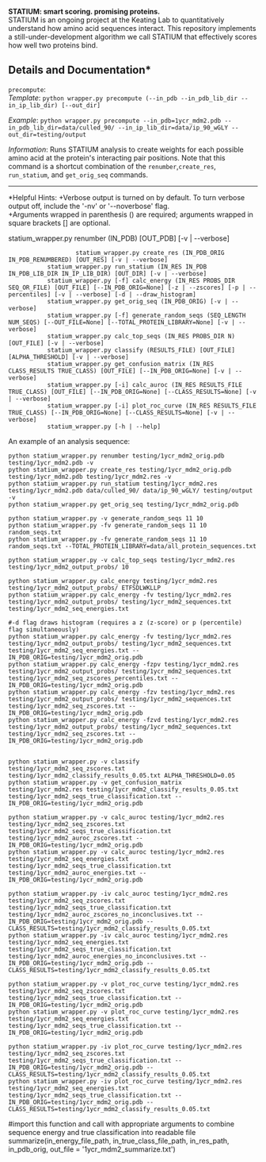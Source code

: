 <b>STATIUM: smart scoring. promising proteins.</b><br>
STATIUM is an ongoing project at the Keating Lab to quantitatively understand how amino acid sequences interact. This repository implements a still-under-development algorithm we call STATIUM that effectively scores how well two proteins bind.

<b>Details and Documentation*</b><br>
---
`precompute`:<br>
<i>Template</i>: `python wrapper.py precompute (--in_pdb --in_pdb_lib_dir --in_ip_lib_dir) [--out_dir]`<br>

<i>Example</i>:  `python wrapper.py precompute --in_pdb=1ycr_mdm2.pdb --in_pdb_lib_dir=data/culled_90/ --in_ip_lib_dir=data/ip_90_wGLY --out_dir=testing/output`<BR>

<i>Information</i>: Runs STATIUM analysis to create weights for each possible amino acid at the protein's interacting pair positions. Note that this command is a shortcut combination of the `renumber`,`create_res`, `run_statium`, and `get_orig_seq` commands.

---
*Helpful Hints:
+Verbose output is turned on by default. To turn verbose output off, include the '-nv' or '--noverbose' flag.<BR>
+Arguments wrapped in parenthesis () are required; arguments wrapped in square brackets [] are optional.

 statium_wrapper.py renumber (IN_PDB) [OUT_PDB] [-v | --verbose]
 
					   statium_wrapper.py create_res (IN_PDB_ORIG IN_PDB_RENUMBERED) [OUT_RES] [-v | --verbose]
			   statium_wrapper.py run_statium (IN_RES IN_PDB IN_PDB_LIB_DIR IN_IP_LIB_DIR) [OUT_DIR] [-v | --verbose]
			   statium_wrapper.py [-f] calc_energy (IN_RES PROBS_DIR SEQ_OR_FILE) [OUT_FILE] [--IN_PDB_ORIG=None] [-z | --zscores] [-p | --percentiles] [-v | --verbose] [-d | --draw_histogram]
			   statium_wrapper.py get_orig_seq (IN_PDB_ORIG) [-v | --verbose]
			   statium_wrapper.py [-f] generate_random_seqs (SEQ_LENGTH NUM_SEQS) [--OUT_FILE=None] [--TOTAL_PROTEIN_LIBRARY=None] [-v | --verbose]
			   statium_wrapper.py calc_top_seqs (IN_RES PROBS_DIR N) [OUT_FILE] [-v | --verbose]
			   statium_wrapper.py classify (RESULTS_FILE) [OUT_FILE] [ALPHA_THRESHOLD] [-v | --verbose]
			   statium_wrapper.py get_confusion_matrix (IN_RES CLASS_RESULTS TRUE_CLASS) [OUT_FILE] [--IN_PDB_ORIG=None] [-v | --verbose]
			   statium_wrapper.py [-i] calc_auroc (IN_RES RESULTS_FILE TRUE_CLASS) [OUT_FILE] [--IN_PDB_ORIG=None] [--CLASS_RESULTS=None] [-v | --verbose]
			   statium_wrapper.py [-i] plot_roc_curve (IN_RES RESULTS_FILE TRUE_CLASS) [--IN_PDB_ORIG=None] [--CLASS_RESULTS=None] [-v | --verbose]
			   statium_wrapper.py [-h | --help]

An example of an analysis sequence: <br>

	python statium_wrapper.py renumber testing/1ycr_mdm2_orig.pdb testing/1ycr_mdm2.pdb -v
	python statium_wrapper.py create_res testing/1ycr_mdm2_orig.pdb testing/1ycr_mdm2.pdb testing/1ycr_mdm2.res -v
	python statium_wrapper.py run_statium testing/1ycr_mdm2.res testing/1ycr_mdm2.pdb data/culled_90/ data/ip_90_wGLY/ testing/output -v
	python statium_wrapper.py get_orig_seq testing/1ycr_mdm2_orig.pdb
	
	python statium_wrapper.py -v generate_random_seqs 11 10
	python statium_wrapper.py -fv generate_random_seqs 11 10 random_seqs.txt
	python statium_wrapper.py -fv generate_random_seqs 11 10 random_seqs.txt --TOTAL_PROTEIN_LIBRARY=data/all_protein_sequences.txt
	
	python statium_wrapper.py -v calc_top_seqs testing/1ycr_mdm2.res testing/1ycr_mdm2_output_probs/ 10
	
	python statium_wrapper.py calc_energy testing/1ycr_mdm2.res testing/1ycr_mdm2_output_probs/ ETFSDLWKLLP
	python statium_wrapper.py calc_energy -fv testing/1ycr_mdm2.res testing/1ycr_mdm2_output_probs/ testing/1ycr_mdm2_sequences.txt testing/1ycr_mdm2_seq_energies.txt
	
	#-d flag draws histogram (requires a z (z-score) or p (percentile) flag simultaneously)
	python statium_wrapper.py calc_energy -fv testing/1ycr_mdm2.res testing/1ycr_mdm2_output_probs/ testing/1ycr_mdm2_sequences.txt testing/1ycr_mdm2_seq_energies.txt --IN_PDB_ORIG=testing/1ycr_mdm2_orig.pdb
	python statium_wrapper.py calc_energy -fzpv testing/1ycr_mdm2.res testing/1ycr_mdm2_output_probs/ testing/1ycr_mdm2_sequences.txt testing/1ycr_mdm2_seq_zscores_percentiles.txt --IN_PDB_ORIG=testing/1ycr_mdm2_orig.pdb
	python statium_wrapper.py calc_energy -fzv testing/1ycr_mdm2.res testing/1ycr_mdm2_output_probs/ testing/1ycr_mdm2_sequences.txt testing/1ycr_mdm2_seq_zscores.txt --IN_PDB_ORIG=testing/1ycr_mdm2_orig.pdb
	python statium_wrapper.py calc_energy -fzvd testing/1ycr_mdm2.res testing/1ycr_mdm2_output_probs/ testing/1ycr_mdm2_sequences.txt testing/1ycr_mdm2_seq_zscores.txt --IN_PDB_ORIG=testing/1ycr_mdm2_orig.pdb
	
	
	python statium_wrapper.py -v classify testing/1ycr_mdm2_seq_zscores.txt testing/1ycr_mdm2_classify_results_0.05.txt ALPHA_THRESHOLD=0.05
	python statium_wrapper.py -v get_confusion_matrix testing/1ycr_mdm2.res testing/1ycr_mdm2_classify_results_0.05.txt testing/1ycr_mdm2_seqs_true_classification.txt --IN_PDB_ORIG=testing/1ycr_mdm2_orig.pdb
	
	python statium_wrapper.py -v calc_auroc testing/1ycr_mdm2.res testing/1ycr_mdm2_seq_zscores.txt testing/1ycr_mdm2_seqs_true_classification.txt testing/1ycr_mdm2_auroc_zscores.txt --IN_PDB_ORIG=testing/1ycr_mdm2_orig.pdb
	python statium_wrapper.py -v calc_auroc testing/1ycr_mdm2.res testing/1ycr_mdm2_seq_energies.txt testing/1ycr_mdm2_seqs_true_classification.txt testing/1ycr_mdm2_auroc_energies.txt --IN_PDB_ORIG=testing/1ycr_mdm2_orig.pdb
	
	python statium_wrapper.py -iv calc_auroc testing/1ycr_mdm2.res testing/1ycr_mdm2_seq_zscores.txt testing/1ycr_mdm2_seqs_true_classification.txt testing/1ycr_mdm2_auroc_zscores_no_inconclusives.txt --IN_PDB_ORIG=testing/1ycr_mdm2_orig.pdb --CLASS_RESULTS=testing/1ycr_mdm2_classify_results_0.05.txt
	python statium_wrapper.py -iv calc_auroc testing/1ycr_mdm2.res testing/1ycr_mdm2_seq_energies.txt testing/1ycr_mdm2_seqs_true_classification.txt testing/1ycr_mdm2_auroc_energies_no_inconclusives.txt --IN_PDB_ORIG=testing/1ycr_mdm2_orig.pdb --CLASS_RESULTS=testing/1ycr_mdm2_classify_results_0.05.txt
	
	python statium_wrapper.py -v plot_roc_curve testing/1ycr_mdm2.res testing/1ycr_mdm2_seq_zscores.txt testing/1ycr_mdm2_seqs_true_classification.txt --IN_PDB_ORIG=testing/1ycr_mdm2_orig.pdb
	python statium_wrapper.py -v plot_roc_curve testing/1ycr_mdm2.res testing/1ycr_mdm2_seq_energies.txt testing/1ycr_mdm2_seqs_true_classification.txt --IN_PDB_ORIG=testing/1ycr_mdm2_orig.pdb
	
	python statium_wrapper.py -iv plot_roc_curve testing/1ycr_mdm2.res testing/1ycr_mdm2_seq_zscores.txt testing/1ycr_mdm2_seqs_true_classification.txt --IN_PDB_ORIG=testing/1ycr_mdm2_orig.pdb --CLASS_RESULTS=testing/1ycr_mdm2_classify_results_0.05.txt
	python statium_wrapper.py -iv plot_roc_curve testing/1ycr_mdm2.res testing/1ycr_mdm2_seq_energies.txt testing/1ycr_mdm2_seqs_true_classification.txt --IN_PDB_ORIG=testing/1ycr_mdm2_orig.pdb --CLASS_RESULTS=testing/1ycr_mdm2_classify_results_0.05.txt

#import this function and call with appropriate arguments to combine sequence energy and true classification into readable file
summarize(in_energy_file_path, in_true_class_file_path, in_res_path, in_pdb_orig, out_file = '1ycr_mdm2_summarize.txt')
	
